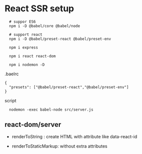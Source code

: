 # React SSR setup

```
  # suppor ES6
  npm i -D @babel/core @babel/node          

  # support react
  npm i -D @babel/preset-react @babel/preset-env
 
  npm i express
  
  npm i react react-dom

  npm i nodemon -D
```

.baelrc
```
{
  "presets": ["@babel/preset-react","@babel/preset-env"]
}
```

script
```
  nodemon -exec babel-node src/server.js
```


## react-dom/server 
- renderToString : create HTML with attribute like data-react-id

- renderToStaticMarkup: without extra attributes


